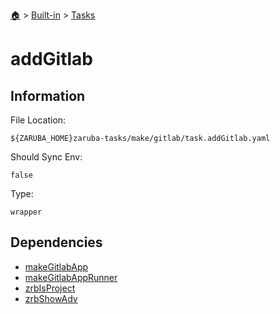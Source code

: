 <!--startTocHeader-->
[🏠](../../README.md) > [Built-in](../README.md) > [Tasks](README.md)
# addGitlab
<!--endTocHeader-->


## Information

File Location:

    ${ZARUBA_HOME}zaruba-tasks/make/gitlab/task.addGitlab.yaml

Should Sync Env:

    false

Type:

    wrapper


## Dependencies

- [makeGitlabApp](make-gitlab-app.md)
- [makeGitlabAppRunner](make-gitlab-app-runner.md)
- [zrbIsProject](zrb-is-project.md)
- [zrbShowAdv](zrb-show-adv.md)



<!--startTocSubtopic-->

<!--endTocSubtopic-->